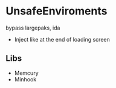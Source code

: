 # UnsafeEnviroments
bypass largepaks, ida

- Inject like at the end of loading screen

## Libs
- Memcury
- Minhook